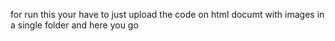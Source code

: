 for run this your have to just upload the code on html documt with images in a single folder and here you go
